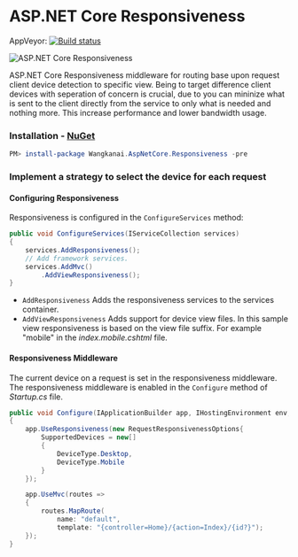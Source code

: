 # ASP.NET Core Responsiveness

AppVeyor: [![Build status](https://ci.appveyor.com/api/projects/status/nkka5uy27pje40ra/branch/master?svg=true)](https://ci.appveyor.com/project/wangkanai/responsiveness/branch/master)

![ASP.NET Core Responsiveness](aspnet-core-responsiveness.png)

ASP.NET Core Responsiveness middleware for routing base upon request client device detection to specific view.
Being to target difference client devices with seperation of concern is crucial, due to you can mininize what is sent to the client directly from the service to only what is needed and nothing more. This increase performance and lower bandwidth usage.

### Installation - [NuGet](https://www.nuget.org/packages/Wangkanai.AspNetCore.Responsiveness/)

```powershell
PM> install-package Wangkanai.AspNetCore.Responsiveness -pre
```
### Implement a strategy to select the device for each request
#### Configuring Responsiveness
Responsiveness is configured in the `ConfigureServices` method:
```csharp
public void ConfigureServices(IServiceCollection services)
{
    services.AddResponsiveness();
    // Add framework services.
    services.AddMvc()
        .AddViewResponsiveness();    
}
```
* `AddResponsiveness` Adds the responsiveness services to the services container.
* `AddViewResponsiveness` Adds support for device view files. In this sample view responsiveness is based on the view file suffix. For example "mobile" in the *index.mobile.cshtml* file.

#### Responsiveness Middleware

The current device on a request is set in the responsiveness middleware. The responsiveness middleware is enabled in the `Configure` method of *Startup.cs* file.
```csharp
public void Configure(IApplicationBuilder app, IHostingEnvironment env, ILoggerFactory loggerFactory)
{
    app.UseResponsiveness(new RequestResponsivenessOptions{
        SupportedDevices = new[]
        {
            DeviceType.Desktop,
            DeviceType.Mobile
        }        
    });

    app.UseMvc(routes =>
    {
        routes.MapRoute(
            name: "default",
            template: "{controller=Home}/{action=Index}/{id?}");
    });
}
```

